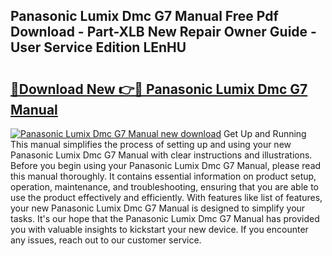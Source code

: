 ## Panasonic Lumix Dmc G7 Manual Free Pdf Download - Part-XLB New Repair Owner Guide - User Service Edition LEnHU

# <h2><a href="http://cf27590.oget.top/?id=Panasonic+Lumix+Dmc+G7+Manual">🔗Download New 👉🔴 Panasonic Lumix Dmc G7 Manual</a></h2>

[![Panasonic Lumix Dmc G7 Manual new download](https://i.imgur.com/5g1atiW.png)](http://cf27590.oget.top/?id=Panasonic+Lumix+Dmc+G7+Manual)
Get Up and Running This manual simplifies the process of setting up and using your new Panasonic Lumix Dmc G7 Manual with clear instructions and illustrations. Before you begin using your Panasonic Lumix Dmc G7 Manual, please read this manual thoroughly. It contains essential information on product setup, operation, maintenance, and troubleshooting, ensuring that you are able to use the product effectively and efficiently. With features like list of features, your new Panasonic Lumix Dmc G7 Manual is designed to simplify your tasks. It's our hope that the Panasonic Lumix Dmc G7 Manual has provided you with valuable insights to kickstart your new device. If you encounter any issues, reach out to our customer service.

